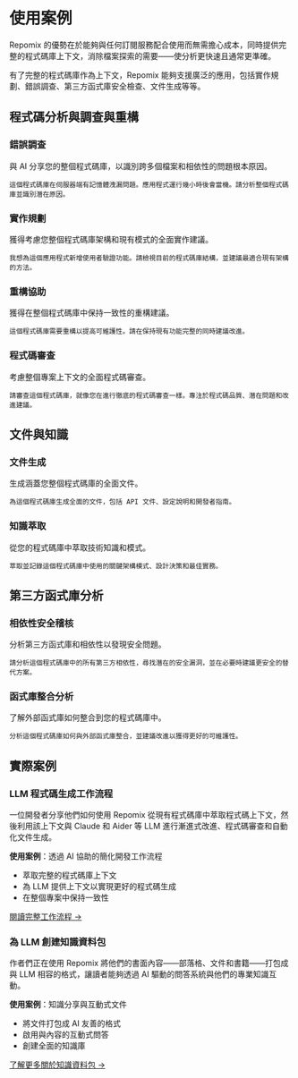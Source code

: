 # 使用案例

Repomix 的優勢在於能夠與任何訂閱服務配合使用而無需擔心成本，同時提供完整的程式碼庫上下文，消除檔案探索的需要——使分析更快速且通常更準確。

有了完整的程式碼庫作為上下文，Repomix 能夠支援廣泛的應用，包括實作規劃、錯誤調查、第三方函式庫安全檢查、文件生成等等。

## 程式碼分析與調查與重構

### 錯誤調查
與 AI 分享您的整個程式碼庫，以識別跨多個檔案和相依性的問題根本原因。

```
這個程式碼庫在伺服器端有記憶體洩漏問題。應用程式運行幾小時後會當機。請分析整個程式碼庫並識別潛在原因。
```

### 實作規劃
獲得考慮您整個程式碼庫架構和現有模式的全面實作建議。

```
我想為這個應用程式新增使用者驗證功能。請檢視目前的程式碼庫結構，並建議最適合現有架構的方法。
```

### 重構協助
獲得在整個程式碼庫中保持一致性的重構建議。

```
這個程式碼庫需要重構以提高可維護性。請在保持現有功能完整的同時建議改進。
```

### 程式碼審查
考慮整個專案上下文的全面程式碼審查。

```
請審查這個程式碼庫，就像您在進行徹底的程式碼審查一樣。專注於程式碼品質、潛在問題和改進建議。
```


## 文件與知識

### 文件生成
生成涵蓋您整個程式碼庫的全面文件。

```
為這個程式碼庫生成全面的文件，包括 API 文件、設定說明和開發者指南。
```

### 知識萃取
從您的程式碼庫中萃取技術知識和模式。

```
萃取並記錄這個程式碼庫中使用的關鍵架構模式、設計決策和最佳實務。
```

## 第三方函式庫分析

### 相依性安全稽核
分析第三方函式庫和相依性以發現安全問題。

```
請分析這個程式碼庫中的所有第三方相依性，尋找潛在的安全漏洞，並在必要時建議更安全的替代方案。
```

### 函式庫整合分析
了解外部函式庫如何整合到您的程式碼庫中。

```
分析這個程式碼庫如何與外部函式庫整合，並建議改進以獲得更好的可維護性。
```

## 實際案例

### LLM 程式碼生成工作流程
一位開發者分享他們如何使用 Repomix 從現有程式碼庫中萃取程式碼上下文，然後利用該上下文與 Claude 和 Aider 等 LLM 進行漸進式改進、程式碼審查和自動化文件生成。

**使用案例**：透過 AI 協助的簡化開發工作流程
- 萃取完整的程式碼庫上下文
- 為 LLM 提供上下文以實現更好的程式碼生成
- 在整個專案中保持一致性

[閱讀完整工作流程 →](https://harper.blog/2025/02/16/my-llm-codegen-workflow-atm/)

### 為 LLM 創建知識資料包
作者們正在使用 Repomix 將他們的書面內容——部落格、文件和書籍——打包成與 LLM 相容的格式，讓讀者能夠透過 AI 驅動的問答系統與他們的專業知識互動。

**使用案例**：知識分享與互動式文件
- 將文件打包成 AI 友善的格式
- 啟用與內容的互動式問答
- 創建全面的知識庫

[了解更多關於知識資料包 →](https://lethain.com/competitive-advantage-author-llms/)